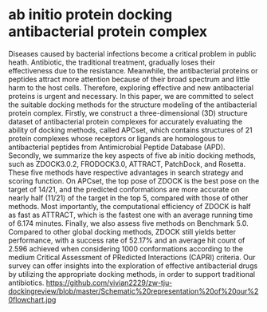 # ab initio protein docking antibacterial protein complex
Diseases caused by bacterial infections become a critical problem in public heath. Antibiotic, the traditional treatment, gradually loses their effectiveness due to the resistance. Meanwhile, the antibacterial proteins or peptides attract more attention because of their broad spectrum and little harm to the host cells. Therefore, exploring effective and new antibacterial proteins is urgent and necessary. In this paper, we are committed to select the suitable docking methods for the structure modeling of the antibacterial protein complex. Firstly, we construct a three-dimensional (3D) structure dataset of antibacterial protein complexes for accurately evaluating the ability of docking methods, called APCset, which contains structures of 21 protein complexes whose receptors or ligands are homologous to antibacterial peptides from Antimicrobial Peptide Database (APD).	Secondly, we summarize the key aspects of five ab initio docking methods, such as ZDOCK3.0.2, FRODOCK3.0, ATTRACT, PatchDock, and Rosetta. These five methods have respective advantages in search strategy and scoring function. On APCset, the top pose of ZDOCK is the best pose on the target of 14/21, and the predicted conformations are more accurate on nearly half (11/21) of the target in the top 5, compared with those of other methods. Most importantly, the computational efficiency of ZDOCK is half as fast as ATTRACT, which is the fastest one with an average running time of 6.174 minutes. Finally, we also assess five methods on Benchmark 5.0. Compared to other global docking methods, ZDOCK still yields better performance, with a success rate of 52.17% and an average hit count of 2.596 achieved when considering 1000 conformations according to the medium Critical Assessment of PRedicted Interactions (CAPRI) criteria. Our survey can offer insights into the exploration of effective antibacterial drugs by utilizing the appropriate docking methods, in order to support traditional antibiotics.
https://github.com/vivian2229/zw-tju-dockingreview/blob/master/Schematic%20representation%20of%20our%20flowchart.jpg

